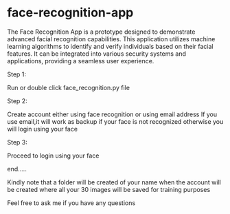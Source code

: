# face-recognition-app
The Face Recognition App is a prototype designed to demonstrate advanced facial recognition capabilities. This application utilizes machine learning algorithms to identify and verify individuals based on their facial features. It can be integrated into various security systems and applications, providing a seamless user experience.

Step 1:

Run or double click  face_recognition.py file

Step 2: 

Create account either using face recognition or using email address
If you use email,it will work as backup if your face is not recognized otherwise you will login using your face

Step 3:

Proceed to login using your face

end.....

Kindly note that a folder will be created of your name when the account will be created where all your 30 images will be saved for training purposes

Feel free to ask me if you have any questions
